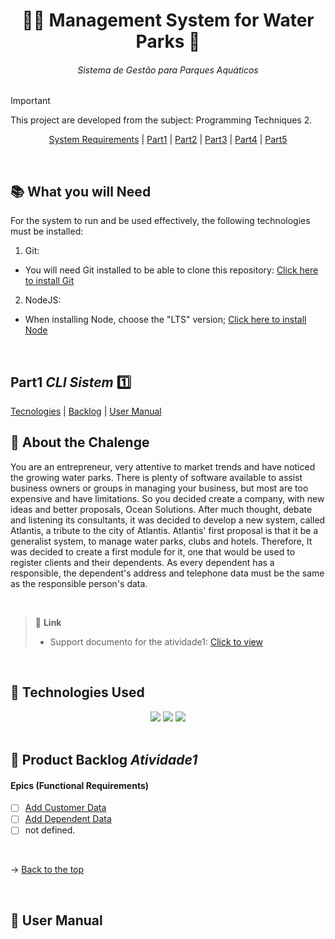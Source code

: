 
<div align="center" id=topo>

<h1> 🏄‍♂️ Management System for Water Parks 🌊 </h1> 
<h6>Sistema de Gestão para Parques Aquáticos</h6>

</div>

> [!IMPORTANT]
> This project are developed from the subject: Programming Techniques 2.

<div align="center" id=topo>
<p>
    <a href="req">System Requirements</a> | 
    <a href="#atividades1">Part1</a> | 
    <a href="#atividades2">Part2</a> | 
    <a href="#atividades3">Part3</a> | 
    <a href="#atividades4">Part4</a> |
    <a href="#atividades5">Part5</a> 
</p>


</div>

<br>

<span id="req">
  
## 📚 What you will Need

For the system to run and be used effectively, the following technologies must be installed:

1. Git:
  - You will need Git installed to be able to clone this repository: [Click here to install Git](https://git-scm.com/downloads) 

2. NodeJS:
  - When installing Node, choose the "LTS" version; [Click here to install Node](https://nodejs.org/en)





<br>

<span id="atividades1">

## Part1 *CLI Sistem* 1️⃣
<p>
    <a href="#tec">Tecnologies</a> | 
    <a href="#backlog">Backlog</a> | 
    <a href="#manual">User Manual</a> 
</p>

## :pushpin: About the Chalenge
You are an entrepreneur, very attentive to market trends and have noticed the growing
water parks. There is plenty of software available to assist business owners or groups in
managing your business, but most are too expensive and have limitations. So you decided
create a company, with new ideas and better proposals, Ocean Solutions. After much thought, debate and listening
its consultants, it was decided to develop a new system, called Atlantis, a tribute to the city of Atlantis.
Atlantis' first proposal is that it be a generalist system, to manage water parks, clubs and hotels. Therefore,
It was decided to create a first module for it, one that would be used to register clients and their dependents. As every dependent has a
responsible, the dependent's address and telephone data must be the same as the responsible person's data.


 
<br>

> 🔗 **Link** <br>
> - Support documento for the atividade1: [Click to view](https://github.com/b4hia/Atlantis/tree/main/documents/atvi-atl.pdf)
    
<br>
  
<span id="tec">

## 🔌 Technologies Used

<div align="center">
<img src="https://img.shields.io/badge/Node.js-339933?style=for-the-badge&logo=nodedotjs&logoColor=white"/>
<img src="https://img.shields.io/badge/JavaScript-323330?style=for-the-badge&logo=javascript&logoColor=F7DF1E"/>
<img src="https://img.shields.io/badge/TypeScript-007ACC?style=for-the-badge&logo=typescript&logoColor=white"/>
</div>

<br>

<span id="backlog">

## 🌱 Product Backlog *Atividade1*

 #### Epics (Functional Requirements) 

- [ ] [Add Customer Data](https://github.com/b4hia/Atlantis/issues/1)
- [ ] [Add Dependent Data](https://github.com/b4hia/Atlantis/issues/2)
- [ ] not defined.

<br>


→ [Back to the top](#topo)

<br>

<span id="manual">

## :scroll: User Manual 
